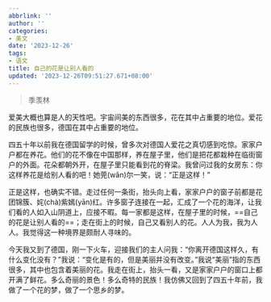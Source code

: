```yaml
---
abbrlink: ''
author: ''
categories:
- 美文
date: '2023-12-26'
tags:
- 语文
title: 自己的花是让别人看的
updated: '2023-12-26T09:51:27.671+08:00'
---
```

> 季羡林

爱美大概也算是人的天性吧。宇宙间美的东西很多，花在其中占重要的地位。爱花的民族也很多，德国在其中占重要的地位。

四五十年以前我在德国留学的时候，曾多次对德国人爱花之真切感到吃惊。家家户户都在养花。他们的花不像在中国那样，养在屋子里，他们是把花都栽种在临街窗户的外面。花朵都朝外开，在屋子里只能看到花的脊梁。我曾问过我的女房东：你这样养花是给别人看的吧！她莞(wǎn)尔一笑，说：“正是这样！”

正是这样，也确实不错。走过任何一条街，抬头向上看，家家户户的窗子前都是花团锦簇、姹(chà)紫嫣(yān)红。许多窗子连接在一起，汇成了一个花的海洋，让我们看的人如入山阴道上，应接不暇。每一家都是这样，在屋子里的时候，==自己的花是让别人看的==；走在街上的时候，自己又看别人的花。人人为我，我为人人。我觉得这一种境界是颇耐人寻味的。

今天我又到了德国，刚一下火车，迎接我们的主人问我：“你离开德国这样久，有什么变化没有？”我说：“变化是有的，但是美丽并没有改变。”我说“美丽”指的东西很多，其中也包含着美丽的花。我走在街上，抬头一看，又是家家户户的窗口上都开满了鲜花。多么奇丽的景色！多么奇特的民族！我仿佛又回到了四五十年前，我做了一个花的梦，做了一个思乡的梦。
